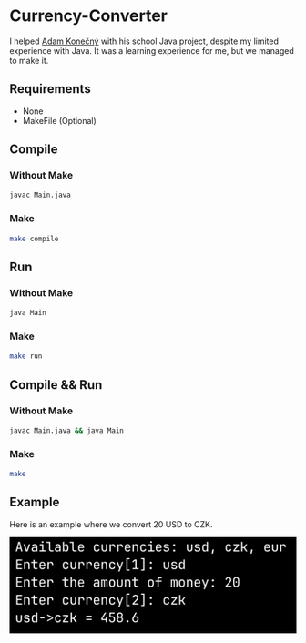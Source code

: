 # Currency-Converter

I helped [Adam Konečný](https://github.com/adamkonecny18) with his school Java project, despite my limited experience with Java. It was a learning experience for me, but we managed to make it.

## Requirements

- None
- MakeFile (Optional)

## Compile

### Without Make

```bash
javac Main.java
```

### Make

```bash
make compile
```

## Run

### Without Make

```bash
java Main
```

### Make

```bash
make run
```

## Compile && Run

### Without Make

```bash
javac Main.java && java Main
```

### Make

```bash
make
```

## Example

Here is an example where we convert 20 USD to CZK.

![img](img/example.png)

